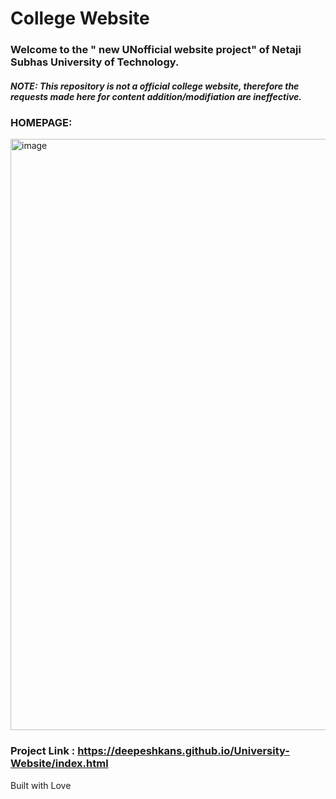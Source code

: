# College Website



### Welcome to the " new UNofficial website project" of Netaji Subhas University of Technology.


##### NOTE: This repository is not a official college website, therefore the requests made here for content addition/modifiation are ineffective.




### HOMEPAGE:
<img width="946" alt="image" src="https://user-images.githubusercontent.com/97501085/185803564-a6b14d7a-0f7d-404e-ab05-936c6fae6516.png">

### Project Link :  https://deepeshkans.github.io/University-Website/index.html

Built with Love
